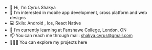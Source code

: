 - 👋 Hi, I’m Cyrus Shakya
- 👀 I’m interested in mobile app development, cross platform and web designs
- 💻 Skils: Android , Ios, React Native
- 🌱 I’m currently learning at Fanshawe College, London, ON
- 📫 You can reach me through mail: shakya.cyrus@gmail.com
- 🧑🏻‍💻 You can explore my projects here

<!---
cyrus-shakya/cyrus-shakya is a ✨ special ✨ repository because its `README.md` (this file) appears on your GitHub profile.
You can click the Preview link to take a look at your changes.
--->
